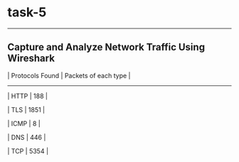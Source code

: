 # task-5

------

## Capture and Analyze Network Traffic Using Wireshark


|  Protocols Found |  Packets of each type  |

-------------------------------------------

|      HTTP        |       188   |

|      TLS         |       1851  |

|      ICMP        |         8   | 

|      DNS         |        446  |

|      TCP         |        5354 |

